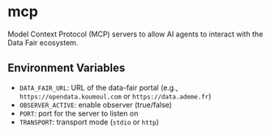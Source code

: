 # mcp

Model Context Protocol (MCP) servers to allow AI agents to interact with the Data Fair ecosystem.

## Environment Variables

- `DATA_FAIR_URL`: URL of the data-fair portal (e.g., `https://opendata.koumoul.com` or `https://data.ademe.fr`)
- `OBSERVER_ACTIVE`: enable observer (true/false)
- `PORT`: port for the server to listen on
- `TRANSPORT`: transport mode (`stdio` or `http`)
